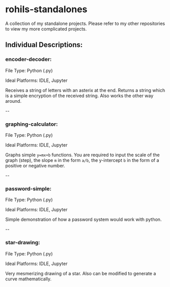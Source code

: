 # rohils-standalones
A collection of my standalone projects. Please refer to my other repositories to view my more complicated projects.

## Individual Descriptions:
### encoder-decoder:
File Type: Python (.py)

Ideal Platforms: IDLE, Jupyter

Receives a string of letters with an asterix at the end. Returns a string which is a simple encryption of the received string. Also works the other way around.

--

### graphing-calculator:
File Type: Python (.py)

Ideal Platforms: IDLE, Jupyter

Graphs simple `y=mx+b` functions. You are required to input the scale of the graph (step), the slope `m` in the form `a/b`, the y-intercept `b` in the form of a positive or negative number.

--

### password-simple:
File Type: Python (.py)

Ideal Platforms: IDLE, Jupyter

Simple demonstration of how a password system would work with python.

--

### star-drawing:
File Type: Python (.py)

Ideal Platforms: IDLE, Jupyter

Very mesmerizing drawing of a star. Also can be modified to generate a curve mathematically.
